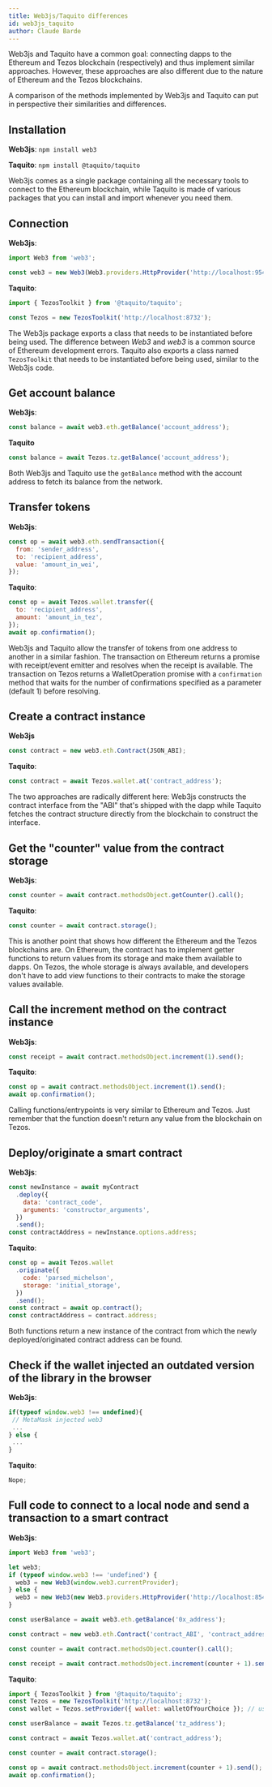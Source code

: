 ```yaml
---
title: Web3js/Taquito differences
id: web3js_taquito
author: Claude Barde
---
```


Web3js and Taquito have a common goal: connecting dapps to the Ethereum and Tezos blockchain (respectively) and thus implement similar approaches. However, these approaches are also different due to the nature of Ethereum and the Tezos blockchains.

A comparison of the methods implemented by Web3js and Taquito can put in perspective their similarities and differences.

## Installation

**Web3js**:
`npm install web3`

**Taquito**:
`npm install @taquito/taquito`

Web3js comes as a single package containing all the necessary tools to connect to the Ethereum blockchain, while Taquito is made of various packages that you can install and import whenever you need them.

## Connection

**Web3js**:

```js
import Web3 from 'web3';

const web3 = new Web3(Web3.providers.HttpProvider('http://localhost:9545'));
```

**Taquito**:

```js
import { TezosToolkit } from '@taquito/taquito';

const Tezos = new TezosToolkit('http://localhost:8732');
```

The Web3js package exports a class that needs to be instantiated before being used. The difference between _Web3_ and _web3_ is a common source of Ethereum development errors.
Taquito also exports a class named `TezosToolkit` that needs to be instantiated before being used, similar to the Web3js code.

## Get account balance

**Web3js**:

```js
const balance = await web3.eth.getBalance('account_address');
```

**Taquito**

```js
const balance = await Tezos.tz.getBalance('account_address');
```

Both Web3js and Taquito use the `getBalance` method with the account address to fetch its balance from the network.

## Transfer tokens

**Web3js**:

```js
const op = await web3.eth.sendTransaction({
  from: 'sender_address',
  to: 'recipient_address',
  value: 'amount_in_wei',
});
```

**Taquito**:

```js
const op = await Tezos.wallet.transfer({
  to: 'recipient_address',
  amount: 'amount_in_tez',
});
await op.confirmation();
```

Web3js and Taquito allow the transfer of tokens from one address to another in a similar fashion. The transaction on Ethereum returns a promise with receipt/event emitter and resolves when the receipt is available. The transaction on Tezos returns a WalletOperation promise with a `confirmation` method that waits for the number of confirmations specified as a parameter (default 1) before resolving.

## Create a contract instance

**Web3js**

```js
const contract = new web3.eth.Contract(JSON_ABI);
```

**Taquito**:

```js
const contract = await Tezos.wallet.at('contract_address');
```

The two approaches are radically different here: Web3js constructs the contract interface from the "ABI" that's shipped with the dapp while Taquito fetches the contract structure directly from the blockchain to construct the interface.

## Get the "counter" value from the contract storage

**Web3js**:

```js
const counter = await contract.methodsObject.getCounter().call();
```

**Taquito**:

```js
const counter = await contract.storage();
```

This is another point that shows how different the Ethereum and the Tezos blockchains are.
On Ethereum, the contract has to implement getter functions to return values from its storage and make them available to dapps.
On Tezos, the whole storage is always available, and developers don't have to add view functions to their contracts to make the storage values available.

## Call the increment method on the contract instance

**Web3js**:

```js
const receipt = await contract.methodsObject.increment(1).send();
```

**Taquito**:

```js
const op = await contract.methodsObject.increment(1).send();
await op.confirmation();
```

Calling functions/entrypoints is very similar to Ethereum and Tezos. Just remember that the function doesn't return any value from the blockchain on Tezos.

## Deploy/originate a smart contract

**Web3js**:

```js
const newInstance = await myContract
  .deploy({
    data: 'contract_code',
    arguments: 'constructor_arguments',
  })
  .send();
const contractAddress = newInstance.options.address;
```

**Taquito**:

```js
const op = await Tezos.wallet
  .originate({
    code: 'parsed_michelson',
    storage: 'initial_storage',
  })
  .send();
const contract = await op.contract();
const contractAddress = contract.address;
```

Both functions return a new instance of the contract from which the newly deployed/originated contract address can be found.

## Check if the wallet injected an outdated version of the library in the browser

**Web3js**:

```js
if(typeof window.web3 !== undefined){
 // MetaMask injected web3
 ...
} else {
 ...
}
```

**Taquito**:

```js
Nope;
```

## Full code to connect to a local node and send a transaction to a smart contract

**Web3js**:

```js
import Web3 from 'web3';

let web3;
if (typeof window.web3 !== 'undefined') {
  web3 = new Web3(window.web3.currentProvider);
} else {
  web3 = new Web3(new Web3.providers.HttpProvider('http://localhost:8545'));
}

const userBalance = await web3.eth.getBalance('0x_address');

const contract = new web3.eth.Contract('contract_ABI', 'contract_address');

const counter = await contract.methodsObject.counter().call();

const receipt = await contract.methodsObject.increment(counter + 1).send();
```

**Taquito**:

```js
import { TezosToolkit } from '@taquito/taquito';
const Tezos = new TezosToolkit('http://localhost:8732');
const wallet = Tezos.setProvider({ wallet: walletOfYourChoice }); // use the wallet of your choice

const userBalance = await Tezos.tz.getBalance('tz_address');

const contract = await Tezos.wallet.at('contract_address');

const counter = await contract.storage();

const op = await contract.methodsObject.increment(counter + 1).send();
await op.confirmation();
```
